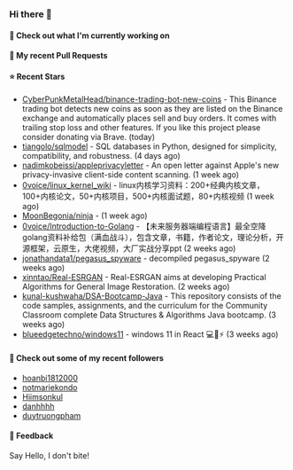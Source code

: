### Hi there 👋

#### 👷 Check out what I'm currently working on

#### 🔨 My recent Pull Requests


#### ⭐ Recent Stars

- [CyberPunkMetalHead/binance-trading-bot-new-coins](https://github.com/CyberPunkMetalHead/binance-trading-bot-new-coins) - This Binance trading bot detects new coins as soon as they are listed on the Binance exchange and automatically places sell and buy orders. It comes with trailing stop loss and other features. If you like this project please consider donating via Brave. (today)
- [tiangolo/sqlmodel](https://github.com/tiangolo/sqlmodel) - SQL databases in Python, designed for simplicity, compatibility, and robustness. (4 days ago)
- [nadimkobeissi/appleprivacyletter](https://github.com/nadimkobeissi/appleprivacyletter) - An open letter against Apple&#39;s new privacy-invasive client-side content scanning. (1 week ago)
- [0voice/linux_kernel_wiki](https://github.com/0voice/linux_kernel_wiki) - linux内核学习资料：200&#43;经典内核文章，100&#43;内核论文，50&#43;内核项目，500&#43;内核面试题，80&#43;内核视频 (1 week ago)
- [MoonBegonia/ninja](https://github.com/MoonBegonia/ninja) -  (1 week ago)
- [0voice/Introduction-to-Golang](https://github.com/0voice/Introduction-to-Golang) - 【未来服务器端编程语言】最全空降golang资料补给包（满血战斗），包含文章，书籍，作者论文，理论分析，开源框架，云原生，大佬视频，大厂实战分享ppt (2 weeks ago)
- [jonathandata1/pegasus_spyware](https://github.com/jonathandata1/pegasus_spyware) - decompiled pegasus_spyware (2 weeks ago)
- [xinntao/Real-ESRGAN](https://github.com/xinntao/Real-ESRGAN) - Real-ESRGAN aims at developing Practical Algorithms for General Image Restoration. (2 weeks ago)
- [kunal-kushwaha/DSA-Bootcamp-Java](https://github.com/kunal-kushwaha/DSA-Bootcamp-Java) - This repository consists of the code samples, assignments, and the curriculum for the Community Classroom complete Data Structures &amp; Algorithms Java bootcamp. (3 weeks ago)
- [blueedgetechno/windows11](https://github.com/blueedgetechno/windows11) - windows 11 in React 💻🌈⚡ (3 weeks ago)

#### 👯 Check out some of my recent followers

- [hoanbi1812000](https://github.com/hoanbi1812000)
- [notmariekondo](https://github.com/notmariekondo)
- [Hiimsonkul](https://github.com/Hiimsonkul)
- [danhhhh](https://github.com/danhhhh)
- [duytruongpham](https://github.com/duytruongpham)

#### 💬 Feedback

Say Hello, I don't bite!